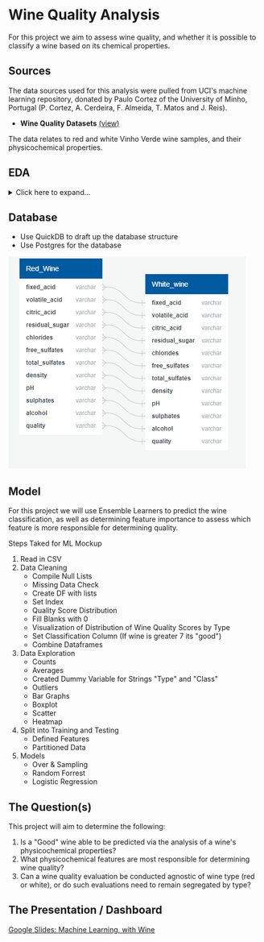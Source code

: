 # Wine Quality Analysis

For this project we aim to assess wine quality, and whether it is possible to classify a wine based on its chemical properties.

## Sources

The data sources used for this analysis were pulled from UCI's machine learning repository, donated by Paulo Cortez of the University of Minho, Portugal (P. Cortez, A. Cerdeira, F. Almeida, T. Matos and J. Reis).
- **Wine Quality Datasets** [(view)](http://www3.dsi.uminho.pt/pcortez/wine/)

The data relates to red and white Vinho Verde wine samples, and their physicochemical properties.

## EDA

<details>
    <summary>Click here to expand...</summary>

The dataset was originally in the form of two CSV's - one for red wine, one for white:

![](resources/df_example.png)

The data types were assessed, in addition to checking for Null/NA values.

![](resources/data_cleaning.png)

The distribution of wine quality was assessed by creating a new dataframe using normalized value counts (quality scores represented as percentages of total wine counts).

```python
# Count number of values per score, per wine type (normalize creates a percent of total value)
red_quality = df_red['quality'].value_counts(normalize=True)
white_quality = df_white['quality'].value_counts(normalize=True)

# Create emplty DF for both wine types, and quality scores from 1 to 10
quality_perc = pd.DataFrame(columns=('Red','White'),index=list(range(1,11)))

# Input quality counts to DF
quality_perc['Red'] = red_quality
quality_perc['White'] = white_quality

# Fill blanks with 0's
quality_perc.fillna(0,inplace=True)
```

![](resources/quality_table.png)

![](resources/Quality_distro.png)

### Takeaways

- Distribution is relatively even across both wines, with most wines scoring 5's and 6's
- Red wine max quality score was 8, while White wine maxed at 9
- A "good" wine score higher than 7 will yield very few wines - therefore, "good" classification is best set at 7, for the purposes of this analysis. 

![](resources/good_threshold.png)
  
</details>
  
## Database
- Use QuickDB to draft up the database structure
- Use Postgres for the database

![](resources/QuickDBD-wine.png)


## Model

For this project we will use Ensemble Learners to predict the wine classification, as well as determining feature importance to assess which feature is more responsible for determining quality.

Steps Taked for ML Mockup

1. Read in CSV
2. Data Cleaning    
    * Compile Null Lists
    * Missing Data Check
    * Create DF with lists
    * Set Index
    * Quality Score Distribution
    * Fill Blanks with 0
    * Visualization of Distribution of Wine Quality Scores by Type
    * Set Classification Column (If wine is greater 7 its "good")
    * Combine Dataframes
3. Data Exploration 
    * Counts
    * Averages 
    * Created Dummy Variable for Strings "Type" and "Class"
    * Outliers
    * Bar Graphs 
    * Boxplot
    * Scatter
    * Heatmap
4. Split into Training and Testing
    * Defined Features 
    * Partitioned Data
5. Models
    * Over & Sampling
    * Random Forrest
    * Logistic Regression
    
   
## The Question(s)

This project will aim to determine the following:
1. Is a "Good" wine able to be predicted via the analysis of a wine's physicochemical properties? 
2. What physicochemical features are most responsible for determining wine quality?
3. Can a wine quality evaluation be conducted agnostic of wine type (red or white), or do such evaluations need to remain segregated by type?

## The Presentation / Dashboard

[Google Slides: Machine Learning, with Wine](https://docs.google.com/presentation/d/e/2PACX-1vTqoan2hVpKwoYIjAuQ4W-HpfsUVRlLGqymMuUIjRB6PQTaazfvCgaU0s7ISnSQ8RkUpHCy7jH6RrF8/pub?start=false&loop=false&delayms=50000)


